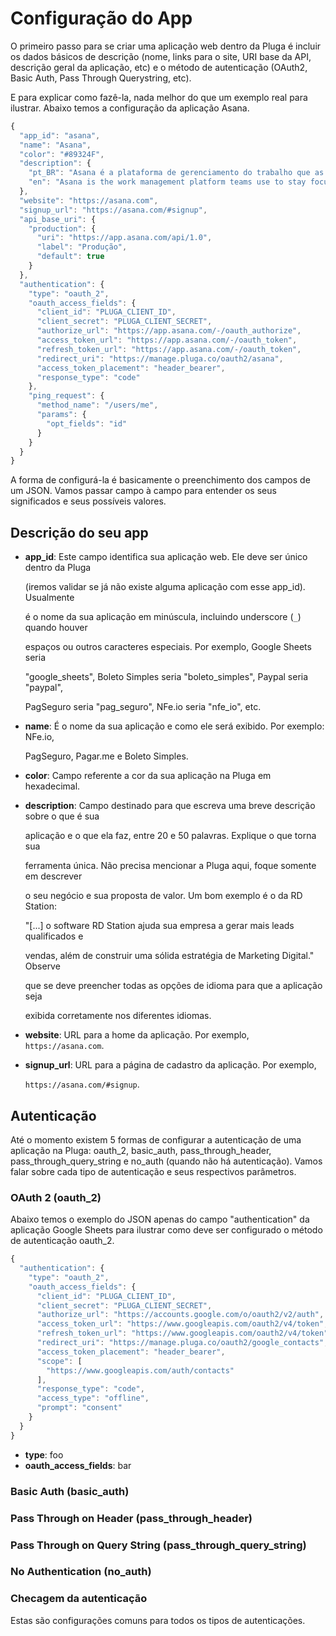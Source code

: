 # Configuração do App

O primeiro passo para se criar uma aplicação web dentro da Pluga é incluir os dados básicos de descrição \(nome, links para o site, URI base da API, descrição geral da aplicação, etc\) e o método de autenticação \(OAuth2, Basic Auth, Pass Through Querystring, etc\).

E para explicar como fazê-la, nada melhor do que um exemplo real para ilustrar. Abaixo temos a configuração da aplicação Asana.

```javascript
{
  "app_id": "asana",
  "name": "Asana",
  "color": "#89324F",
  "description": {
    "pt_BR": "Asana é a plataforma de gerenciamento do trabalho que as equipe usam para permanecer focadas nas metas, projetos e tarefas diárias que fazem crescer o negócio.",
    "en": "Asana is the work management platform teams use to stay focused on the goals, projects, and daily tasks that grow business."
  },
  "website": "https://asana.com",
  "signup_url": "https://asana.com/#signup",
  "api_base_uri": {
    "production": {
      "uri": "https://app.asana.com/api/1.0",
      "label": "Produção",
      "default": true
    }
  },
  "authentication": {
    "type": "oauth_2",
    "oauth_access_fields": {
      "client_id": "PLUGA_CLIENT_ID",
      "client_secret": "PLUGA_CLIENT_SECRET",
      "authorize_url": "https://app.asana.com/-/oauth_authorize",
      "access_token_url": "https://app.asana.com/-/oauth_token",
      "refresh_token_url": "https://app.asana.com/-/oauth_token",
      "redirect_uri": "https://manage.pluga.co/oauth2/asana",
      "access_token_placement": "header_bearer",
      "response_type": "code"
    },
    "ping_request": {
      "method_name": "/users/me",
      "params": {
        "opt_fields": "id"
      }
    }
  }
}
```

A forma de configurá-la é basicamente o preenchimento dos campos de um JSON. Vamos passar campo à campo para entender os seus significados e seus possíveis valores.

## Descrição do seu app

* **app\_id**: Este campo identifica sua aplicação web. Ele deve ser único dentro da Pluga

  \(iremos validar se já não existe alguma aplicação com esse app\_id\). Usualmente

  é o nome da sua aplicação em minúscula, incluindo underscore \(`_`\) quando houver

  espaços ou outros caracteres especiais. Por exemplo, Google Sheets seria

  "google\_sheets", Boleto Simples seria "boleto\_simples", Paypal seria "paypal",

  PagSeguro seria "pag\_seguro", NFe.io seria "nfe\_io", etc.  

* **name**: É o nome da sua aplicação e como ele será exibido. Por exemplo: NFe.io,

  PagSeguro, Pagar.me e Boleto Simples.  

* **color**: Campo referente a cor da sua aplicação na Pluga em hexadecimal. 
* **description**: Campo destinado para que escreva uma breve descrição sobre o que é sua

  aplicação e o que ela faz, entre 20 e 50 palavras. Explique o que torna sua

  ferramenta única. Não precisa mencionar a Pluga aqui, foque somente em descrever

  o seu negócio e sua proposta de valor. Um bom exemplo é o da RD Station:

  "\[...\] o software RD Station ajuda sua empresa a gerar mais leads qualificados e

  vendas, além de construir uma sólida estratégia de Marketing Digital." Observe

  que se deve preencher todas as opções de idioma para que a aplicação seja

  exibida corretamente nos diferentes idiomas.  

* **website**: URL para a home da aplicação. Por exemplo, `https://asana.com`. 
* **signup\_url**: URL para a página de cadastro da aplicação. Por exemplo,

  `https://asana.com/#signup`.

## Autenticação

Até o momento existem 5 formas de configurar a autenticação de uma aplicação na Pluga: oauth\_2, basic\_auth, pass\_through\_header, pass\_through\_query\_string e no\_auth \(quando não há autenticação\). Vamos falar sobre cada tipo de autenticação e seus respectivos parâmetros.

### OAuth 2 \(oauth\_2\)

Abaixo temos o exemplo do JSON apenas do campo "authentication" da aplicação Google Sheets para ilustrar como deve ser configurado o método de autenticação oauth\_2.

```javascript
{
  "authentication": {
    "type": "oauth_2",
    "oauth_access_fields": {
      "client_id": "PLUGA_CLIENT_ID",
      "client_secret": "PLUGA_CLIENT_SECRET",
      "authorize_url": "https://accounts.google.com/o/oauth2/v2/auth",
      "access_token_url": "https://www.googleapis.com/oauth2/v4/token",
      "refresh_token_url": "https://www.googleapis.com/oauth2/v4/token",
      "redirect_uri": "https://manage.pluga.co/oauth2/google_contacts",
      "access_token_placement": "header_bearer",
      "scope": [
        "https://www.googleapis.com/auth/contacts"
      ],
      "response_type": "code",
      "access_type": "offline",
      "prompt": "consent"
    }
  }
}
```

* **type**: foo 
* **oauth\_access\_fields**: bar

### Basic Auth \(basic\_auth\)

### Pass Through on Header \(pass\_through\_header\)

### Pass Through on Query String \(pass\_through\_query\_string\)

### No Authentication \(no\_auth\)

### Checagem da autenticação

Estas são configurações comuns para todos os tipos de autenticações.


